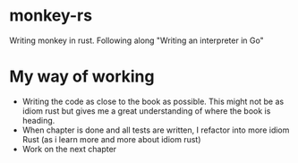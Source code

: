 # monkey-rs
Writing monkey in rust. Following along "Writing an interpreter in Go"

# My way of working
- Writing the code as close to the book as possible. This might not be as idiom rust but gives me a great understanding of where the book is heading.
- When chapter is done and all tests are written, I refactor into more idiom Rust (as i learn more and more about idiom rust)
- Work on the next chapter
